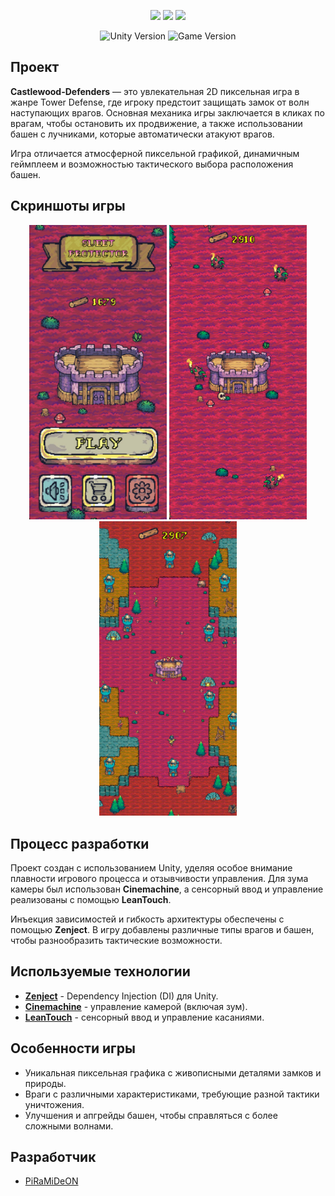 <p align="center">
      <img src='https://github.com/PiRaMiDeON/Castlewood-Defenders/blob/main/Imgs/1.jpg' width=220>
      <img src='https://github.com/PiRaMiDeON/Castlewood-Defenders/blob/main/Imgs/2.jpg' width=220>
      <img src='https://github.com/PiRaMiDeON/Castlewood-Defenders/blob/main/Imgs/3.jpg' width=220>
</p>

<p align="center">
    <img src="https://img.shields.io/badge/Engine-Unity-blueviolet" alt="Unity Version">
    <img src="https://img.shields.io/badge/Version-Beta-green" alt="Game Version">
</p>

## Проект

**Castlewood-Defenders** — это увлекательная 2D пиксельная игра в жанре Tower Defense, где игроку предстоит защищать замок от волн наступающих врагов. Основная механика игры заключается в кликах по врагам, чтобы остановить их продвижение, а также использовании башен с лучниками, которые автоматически атакуют врагов.

Игра отличается атмосферной пиксельной графикой, динамичным геймплеем и возможностью тактического выбора расположения башен.

## Скриншоты игры

<p align="center"> 
      <img src='https://github.com/PiRaMiDeON/Castlewood-Defenders/blob/main/Imgs/Screenshot1.jpg' width=220>
      <img src='https://github.com/PiRaMiDeON/Castlewood-Defenders/blob/main/Imgs/Screenshot2.jpg' width=220> 
      <img src='https://github.com/PiRaMiDeON/Castlewood-Defenders/blob/main/Imgs/Screenshot3.jpg' width=220>
</p>

## Процесс разработки

Проект создан с использованием Unity, уделяя особое внимание плавности игрового процесса и отзывчивости управления. Для зума камеры был использован **Cinemachine**, а сенсорный ввод и управление реализованы с помощью **LeanTouch**.

Инъекция зависимостей и гибкость архитектуры обеспечены с помощью **Zenject**. В игру добавлены различные типы врагов и башен, чтобы разнообразить тактические возможности.

## Используемые технологии

- [**Zenject**](https://assetstore.unity.com/packages/tools/utilities/zenject-157735) - Dependency Injection (DI) для Unity.
- [**Cinemachine**](https://assetstore.unity.com/packages/essentials/cinemachine-79898) - управление камерой (включая зум).
- [**LeanTouch**](https://assetstore.unity.com/packages/tools/input-management/lean-touch-116049) - сенсорный ввод и управление касаниями.

## Особенности игры

- Уникальная пиксельная графика с живописными деталями замков и природы.
- Враги с различными характеристиками, требующие разной тактики уничтожения.
- Улучшения и апгрейды башен, чтобы справляться с более сложными волнами.

## Разработчик

- [PiRaMiDeON](https://github.com/PiRaMiDeON)
